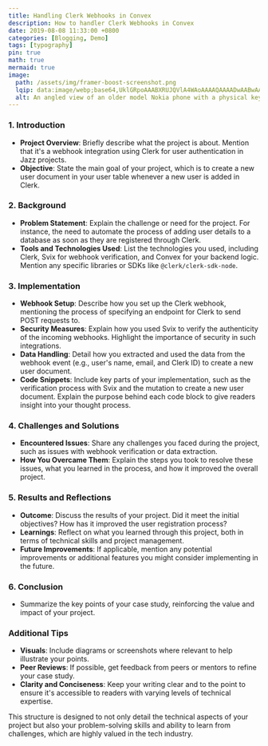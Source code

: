 ```yaml
---
title: Handling Clerk Webhooks in Convex
description: How to handler Clerk Webhooks in Convex
date: 2019-08-08 11:33:00 +0800
categories: [Blogging, Demo]
tags: [typography]
pin: true
math: true
mermaid: true
image:
  path: /assets/img/framer-boost-screenshot.png
  lqip: data:image/webp;base64,UklGRpoAAABXRUJQVlA4WAoAAAAQAAAADwAABwAAQUxQSDIAAAARL0AmbZurmr57yyIiqE8oiG0bejIYEQTgqiDA9vqnsUSI6H+oAERp2HZ65qP/VIAWAFZQOCBCAAAA8AEAnQEqEAAIAAVAfCWkAALp8sF8rgRgAP7o9FDvMCkMde9PK7euH5M1m6VWoDXf2FkP3BqV0ZYbO6NA/VFIAAAA
  alt: An angled view of an older model Nokia phone with a physical keyboard, displaying a spreadsheet application on its screen. The spreadsheet contains text in the first row that reads 'WHERE YOU AT' in column A and 'HOLLA WHEN YOU GET THIS' in column B, indicating a playful or informal message.
---
```


### 1. Introduction

- **Project Overview**: Briefly describe what the project is about. Mention that it's a webhook integration using Clerk for user authentication in Jazz projects.
- **Objective**: State the main goal of your project, which is to create a new user document in your user table whenever a new user is added in Clerk.

### 2. Background

- **Problem Statement**: Explain the challenge or need for the project. For instance, the need to automate the process of adding user details to a database as soon as they are registered through Clerk.
- **Tools and Technologies Used**: List the technologies you used, including Clerk, Svix for webhook verification, and Convex for your backend logic. Mention any specific libraries or SDKs like `@clerk/clerk-sdk-node`.

### 3. Implementation

- **Webhook Setup**: Describe how you set up the Clerk webhook, mentioning the process of specifying an endpoint for Clerk to send POST requests to.
- **Security Measures**: Explain how you used Svix to verify the authenticity of the incoming webhooks. Highlight the importance of security in such integrations.
- **Data Handling**: Detail how you extracted and used the data from the webhook event (e.g., user's name, email, and Clerk ID) to create a new user document.
- **Code Snippets**: Include key parts of your implementation, such as the verification process with Svix and the mutation to create a new user document. Explain the purpose behind each code block to give readers insight into your thought process.

### 4. Challenges and Solutions

- **Encountered Issues**: Share any challenges you faced during the project, such as issues with webhook verification or data extraction.
- **How You Overcame Them**: Explain the steps you took to resolve these issues, what you learned in the process, and how it improved the overall project.

### 5. Results and Reflections

- **Outcome**: Discuss the results of your project. Did it meet the initial objectives? How has it improved the user registration process?
- **Learnings**: Reflect on what you learned through this project, both in terms of technical skills and project management.
- **Future Improvements**: If applicable, mention any potential improvements or additional features you might consider implementing in the future.

### 6. Conclusion

- Summarize the key points of your case study, reinforcing the value and impact of your project.

### Additional Tips

- **Visuals**: Include diagrams or screenshots where relevant to help illustrate your points.
- **Peer Reviews**: If possible, get feedback from peers or mentors to refine your case study.
- **Clarity and Conciseness**: Keep your writing clear and to the point to ensure it's accessible to readers with varying levels of technical expertise.

This structure is designed to not only detail the technical aspects of your project but also your problem-solving skills and ability to learn from challenges, which are highly valued in the tech industry.

